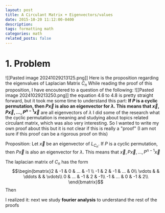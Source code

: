 ```yaml
---
layout: post
title: A Circulant Matrix + Eigenvectors/values
date: 2015-10-20 11:12:00-0400
description: 
tags: formatting math
categories: math
related_posts: false
---
```


# 1. Problem
![[Pasted image 20241029213125.png]]
Here is the proposition regarding the eigenvalues of Laplacian Matrix $C_n$
While reading the proof of this proposition, I have encoutered to a question of the following:
![[Pasted image 20241029213250.png]]
the equation 4.6 to 4.8 is pretty straight forward, but it took me some time to understand this part: **If $P$ is a cyclic permutation, then $P\vec{x}$ is also an eigenvector for $\lambda$. This means that $\vec{x}, P\vec{x},...,P^{n-1} \vec{x}$** are all eigenvectors of $\lambda$
I did some of the research what the cyclic permutation is meaning and studying about topics related circulant matrix, which was also very interesting.
So I wanted to write my own proof about this but it is not clear if this is really a "proof" (I am not sure if this proof can be a rigorous proof on this)

Proposition: Let $\vec{x}$ be an eigenvector of $L_{C_n}$. If $P$ is a cyclic permutation, then $P\vec{x}$ is also an eigenvector for $\lambda$. This means that $\vec{x}, P\vec{x},...,P^{n-1} \vec{x}$

The laplacian matrix of $C_n$ has the form
$$\begin{bmatrix}2 & -1 & 0 & ... & -1 \\
-1 & 2 & -1 & ... & 0\\
\vdots &   & \ddots &  & \vdots\\
0 & ... & -1 & 2 & -1\\
-1 & ... & 0 & -1 & 2\\
\end{bmatrix}$$
Then 

I realized it:
next we study **fourier analysis** to understand the rest of the proofs